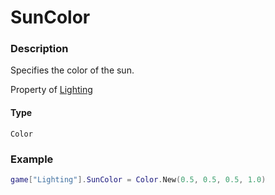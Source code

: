# SunColor
### Description
Specifies the color of the sun.

Property of [Lighting](/classes/Lighting/)

#### Type
`Color`

### Example
```lua
game["Lighting"].SunColor = Color.New(0.5, 0.5, 0.5, 1.0)
```
